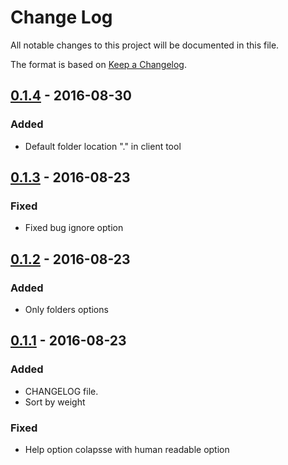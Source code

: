 # Change Log
All notable changes to this project will be documented in this file.

The format is based on [Keep a Changelog](http://keepachangelog.com/).

## [0.1.4] - 2016-08-30
### Added
- Default folder location "." in client tool

## [0.1.3] - 2016-08-23
### Fixed
- Fixed bug ignore option

## [0.1.2] - 2016-08-23
### Added
- Only folders options

## [0.1.1] - 2016-08-23
### Added
- CHANGELOG file.
- Sort by weight

### Fixed
- Help option colapsse with human readable option

[0.1.4]: https://github.com/comodinx/sizeable/compare/0.1.3...0.1.4
[0.1.3]: https://github.com/comodinx/sizeable/compare/0.1.2...0.1.3
[0.1.2]: https://github.com/comodinx/sizeable/compare/0.1.1...0.1.2
[0.1.1]: https://github.com/comodinx/sizeable/compare/0.1.0...0.1.1